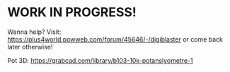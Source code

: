 # WORK IN PROGRESS!
Wanna help? Visit: https://plus4world.powweb.com/forum/45646/-/digiblaster or come back later otherwise!

Pot 3D: https://grabcad.com/library/b103-10k-potansiyometre-1
